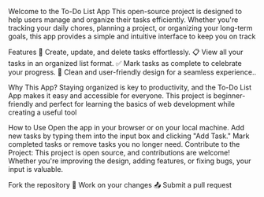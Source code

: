 Welcome to the To-Do List App
This open-source project is designed to help users manage and organize their tasks efficiently. Whether you're tracking your daily chores, planning a project, or organizing your long-term goals, this app provides a simple and intuitive interface to keep you on track

Features
📝 Create, update, and delete tasks effortlessly.
📋 View all your tasks in an organized list format.
✅ Mark tasks as complete to celebrate your progress. 
🎨 Clean and user-friendly design for a seamless experience..

Why This App?
Staying organized is key to productivity, and the To-Do List App makes it easy and accessible for everyone. This project is beginner-friendly and perfect for learning the basics of web development while creating a useful tool

How to Use
Open the app in your browser or on your local machine.
Add new tasks by typing them into the input box and clicking "Add Task."
Mark completed tasks or remove tasks you no longer need.
Contribute to the Project:
This project is open source, and contributions are welcome! Whether you're improving the design, adding features, or fixing bugs, your input is valuable.

Fork the repository
🔧 Work on your changes
📤 Submit a pull request
